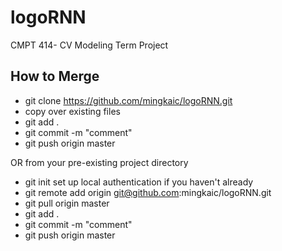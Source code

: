# logoRNN
CMPT 414- CV Modeling Term Project

## How to Merge
- git clone https://github.com/mingkaic/logoRNN.git
- copy over existing files
- git add .
- git commit -m "comment"
- git push origin master

OR
from your pre-existing project directory
- git init
set up local authentication if you haven't already
- git remote add origin git@github.com:mingkaic/logoRNN.git
- git pull origin master
- git add .
- git commit -m "comment"
- git push origin master
